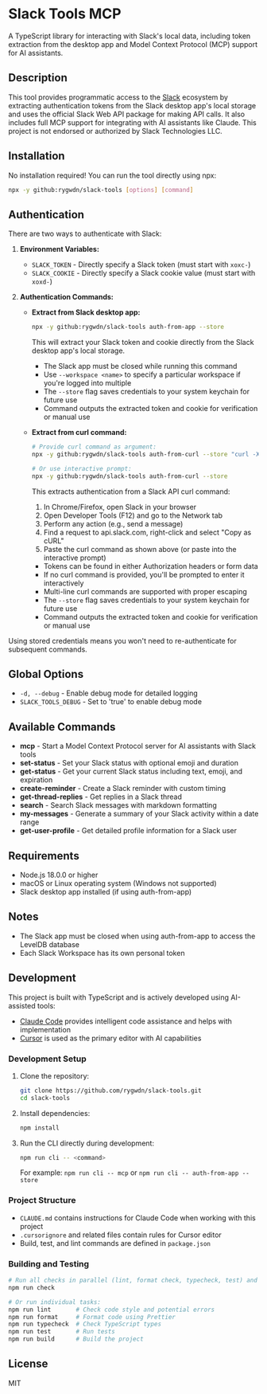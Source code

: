 # Slack Tools MCP

A TypeScript library for interacting with Slack's local data, including token extraction from the desktop app and Model Context Protocol (MCP) support for AI assistants.

## Description

This tool provides programmatic access to the [Slack](https://slack.com/) ecosystem by extracting authentication tokens from the Slack desktop app's local storage and uses the official Slack Web API package for making API calls. It also includes full MCP support for integrating with AI assistants like Claude. This project is not endorsed or authorized by Slack Technologies LLC.

## Installation

No installation required! You can run the tool directly using npx:

```bash
npx -y github:rygwdn/slack-tools [options] [command]
```

## Authentication

There are two ways to authenticate with Slack:

1. **Environment Variables:**
   - `SLACK_TOKEN` - Directly specify a Slack token (must start with `xoxc-`)
   - `SLACK_COOKIE` - Directly specify a Slack cookie value (must start with `xoxd-`)

2. **Authentication Commands:**

   - **Extract from Slack desktop app:**
     ```bash
     npx -y github:rygwdn/slack-tools auth-from-app --store
     ```
     This will extract your Slack token and cookie directly from the Slack desktop app's local storage. 
     - The Slack app must be closed while running this command
     - Use `--workspace <name>` to specify a particular workspace if you're logged into multiple
     - The `--store` flag saves credentials to your system keychain for future use
     - Command outputs the extracted token and cookie for verification or manual use

   - **Extract from curl command:**
     ```bash
     # Provide curl command as argument:
     npx -y github:rygwdn/slack-tools auth-from-curl --store "curl -X POST https://slack.com/api/..."
     
     # Or use interactive prompt:
     npx -y github:rygwdn/slack-tools auth-from-curl --store
     ```
     This extracts authentication from a Slack API curl command:
     1. In Chrome/Firefox, open Slack in your browser
     2. Open Developer Tools (F12) and go to the Network tab
     3. Perform any action (e.g., send a message)
     4. Find a request to api.slack.com, right-click and select "Copy as cURL"
     5. Paste the curl command as shown above (or paste into the interactive prompt)
     - Tokens can be found in either Authorization headers or form data
     - If no curl command is provided, you'll be prompted to enter it interactively
     - Multi-line curl commands are supported with proper escaping
     - The `--store` flag saves credentials to your system keychain for future use
     - Command outputs the extracted token and cookie for verification or manual use

Using stored credentials means you won't need to re-authenticate for subsequent commands.

## Global Options

- `-d, --debug` - Enable debug mode for detailed logging
- `SLACK_TOOLS_DEBUG` - Set to 'true' to enable debug mode

## Available Commands

- **mcp** - Start a Model Context Protocol server for AI assistants with Slack tools
- **set-status** - Set your Slack status with optional emoji and duration
- **get-status** - Get your current Slack status including text, emoji, and expiration
- **create-reminder** - Create a Slack reminder with custom timing
- **get-thread-replies** - Get replies in a Slack thread
- **search** - Search Slack messages with markdown formatting
- **my-messages** - Generate a summary of your Slack activity within a date range
- **get-user-profile** - Get detailed profile information for a Slack user

## Requirements

- Node.js 18.0.0 or higher
- macOS or Linux operating system (Windows not supported)
- Slack desktop app installed (if using auth-from-app)

## Notes

- The Slack app must be closed when using auth-from-app to access the LevelDB database
- Each Slack Workspace has its own personal token

## Development

This project is built with TypeScript and is actively developed using AI-assisted tools:

- [Claude Code](https://claude.ai/code) provides intelligent code assistance and helps with implementation
- [Cursor](https://cursor.sh/) is used as the primary editor with AI capabilities

### Development Setup

1. Clone the repository:
   ```bash
   git clone https://github.com/rygwdn/slack-tools.git
   cd slack-tools
   ```

2. Install dependencies:
   ```bash
   npm install
   ```

3. Run the CLI directly during development:
   ```bash
   npm run cli -- <command>
   ```
   For example: `npm run cli -- mcp` or `npm run cli -- auth-from-app --store`

### Project Structure

- `CLAUDE.md` contains instructions for Claude Code when working with this project
- `.cursorignore` and related files contain rules for Cursor editor
- Build, test, and lint commands are defined in `package.json`

### Building and Testing

```bash
# Run all checks in parallel (lint, format check, typecheck, test) and build
npm run check

# Or run individual tasks:
npm run lint       # Check code style and potential errors
npm run format     # Format code using Prettier
npm run typecheck  # Check TypeScript types
npm run test       # Run tests
npm run build      # Build the project
```

## License

MIT